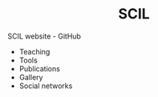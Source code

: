 <h1 align=center>SCIL</h1>

SCIL website - GitHub

- Teaching
- Tools
- Publications
- Gallery
- Social networks
